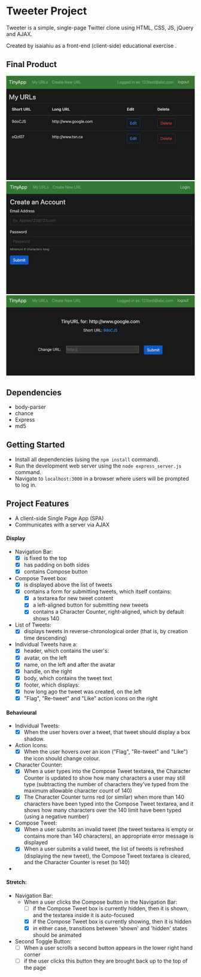 # Tweeter Project

Tweeter is a simple, single-page Twitter clone using HTML, CSS, JS, jQuery and AJAX.

Created by isaiahiu as a front-end (client-side) educational exercise .

## Final Product

!["Screenshot of Homepage"](https://github.com/isaiahiu/tinyapp/blob/master/docs/urls-page.png?raw=true)
!["Screenshot of Registration page"](https://github.com/isaiahiu/tinyapp/blob/master/docs/register-page.png?raw=true)
!["Screenshot of Short Url page"](https://github.com/isaiahiu/tinyapp/blob/master/docs/shorturl-page.png?raw=true)

## Dependencies

- body-parser
- chance
- Express
- md5

## Getting Started

- Install all dependencies (using the `npm install` command).
- Run the development web server using the `node express_server.js` command.
- Navigate to `localhost:3000` in a browser where users will be prompted to log in.


## Project Features

- A client-side Single Page App (SPA)
- Communicates with a server via AJAX

#### Display

- Navigation Bar:
  - [x] is fixed to the top
  - [x] has padding on both sides
  - [x] contains Compose button
- Compose Tweet box:
  - [x] is displayed above the list of tweets
  - [x] contains a form for submitting tweets, which itself contains:
    - [x] a textarea for new tweet content
    - [x] a left-aligned button for submitting new tweets
    - [x] contains a Character Counter, right-aligned, which by default shows 140
- List of Tweets:
  - [x] displays tweets in reverse-chronological order (that is, by creation time descending)
- Individual Tweets have a:
  - [x] header, which contains the user's:
  - [x] avatar, on the left
  - [x] name, on the left and after the avatar
  - [x] handle, on the right
  - [x] body, which contains the tweet text
  - [x] footer, which displays:
  - [x] how long ago the tweet was created, on the left
  - [x] "Flag", "Re-tweet" and "Like" action icons on the right

#### Behavioural

- Individual Tweets:
  - [x] When the user hovers over a tweet, that tweet should display a box shadow.
- Action Icons:
  - [x] When the user hovers over an icon ("Flag", "Re-tweet" and "Like") the icon should change colour.
- Character Counter:
  - [x] When a user types into the Compose Tweet textarea, the Character Counter is updated to show how many characters a user may still type (subtracting the number of characters they've typed from the maximum allowable character count of 140)
  - [x] The Character Counter turns red (or similar) when more than 140 characters have been typed into the Compose Tweet textarea, and it shows how many characters over the 140 limit have been typed (using a negative number)
- Compose Tweet:
  - [x] When a user submits an invalid tweet (the tweet textarea is empty or contains more than 140 characters), an appropriate error message is displayed
  - [x] When a user submits a valid tweet, the list of tweets is refreshed (displaying the new tweet), the Compose Tweet textarea is cleared, and the Character Counter is reset (to 140)
-

#### Stretch:

- Navigation Bar:
  - When a user clicks the Compose button in the Navigation Bar:
    - [ ] if the Compose Tweet box is currently hidden, then it is shown, and the textarea inside it is auto-focused
    - [x] if the Compose Tweet box is currently showing, then it is hidden
    - [x] in either case, transitions between 'shown' and 'hidden' states should be animated
- Second Toggle Button:
  - [ ] When a user scrolls a second button appears in the lower right hand corner
  - [ ] if the user clicks this button they are brought back up to the top of the page
